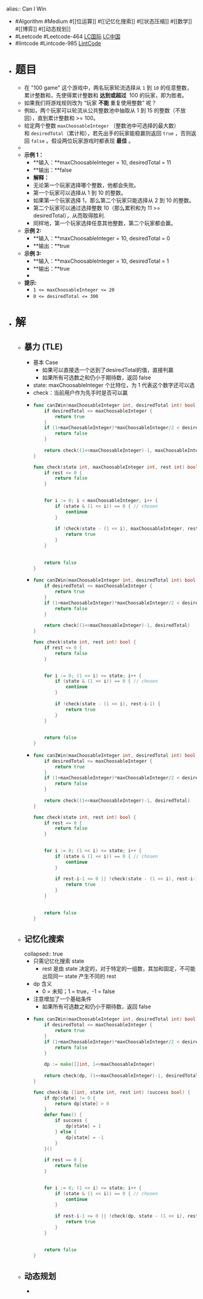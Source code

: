 alias:: Can I Win

- #Algorithm #Medium #[[位运算]] #[[记忆化搜索]] #[[状态压缩]] #[[数学]] #[[博弈]] #[[动态规划]]
- #Leetcode #Leetcode-464 [LC国际](https://leetcode.com/problems/can-i-win/) [LC中国](https://leetcode.cn/problems/can-i-win/)
- #lintcode #Lintcode-985 [LintCode](https://www.lintcode.com/problem/985/)
- # 题目
	- 在 "100 game" 这个游戏中，两名玩家轮流选择从 `1` 到 `10` 的任意整数，累计整数和，先使得累计整数和 **达到或超过**  100 的玩家，即为胜者。
	- 如果我们将游戏规则改为 “玩家 **不能** 重复使用整数” 呢？
	- 例如，两个玩家可以轮流从公共整数池中抽取从 1 到 15 的整数（不放回），直到累计整数和 >= 100。
	- 给定两个整数 `maxChoosableInteger` （整数池中可选择的最大数）和 `desiredTotal`（累计和），若先出手的玩家能稳赢则返回 `true` ，否则返回 `false` 。假设两位玩家游戏时都表现 **最佳** 。
	-
	- **示例 1：**
		- **输入：**maxChoosableInteger = 10, desiredTotal = 11
		- **输出：**false
		- **解释：**
		- 无论第一个玩家选择哪个整数，他都会失败。
		- 第一个玩家可以选择从 1 到 10 的整数。
		- 如果第一个玩家选择 1，那么第二个玩家只能选择从 2 到 10 的整数。
		- 第二个玩家可以通过选择整数 10（那么累积和为 11 >= desiredTotal），从而取得胜利.
		- 同样地，第一个玩家选择任意其他整数，第二个玩家都会赢。
	- **示例 2:**
		- **输入：**maxChoosableInteger = 10, desiredTotal = 0
		- **输出：**true
	- **示例 3:**
		- **输入：**maxChoosableInteger = 10, desiredTotal = 1
		- **输出：**true
		-
	- **提示:**
		- `1 <= maxChoosableInteger <= 20`
		- `0 <= desiredTotal <= 300`
- # 解
	- ## 暴力 (TLE)
		- 基本 Case
			- 如果可以直接选一个达到了desiredTotal的值，直接判赢
			- 如果所有可选数之和仍小于期待数，返回 false
		- state: maxChoosableInteger 个比特位，为 1 代表这个数字还可以选
		- check：当前用户作为先手时是否可以赢
		- ```go
		  func canIWin(maxChoosableInteger int, desiredTotal int) bool {
		      if desiredTotal <= maxChoosableInteger {
		          return true
		      }
		      if (1+maxChoosableInteger)*maxChoosableInteger/2 < desiredTotal {
		          return false
		      }
		      
		      return check((1<<maxChoosableInteger)-1, maxChoosableInteger, desiredTotal)
		  }
		  
		  func check(state int, maxChoosableInteger int, rest int) bool {
		      if rest <= 0 {
		          return false
		      }
		  
		      
		      for i := 0; i < maxChoosableInteger; i++ {
		          if (state & (1 << i)) == 0 { // chosen
		              continue 
		          }
		          
		          if !check(state - (1 << i), maxChoosableInteger, rest-i-1) {
		              return true
		          }
		      }
		      
		      
		      return false
		  }
		  ```
		- ```go
		  func canIWin(maxChoosableInteger int, desiredTotal int) bool {
		      if desiredTotal <= maxChoosableInteger {
		          return true
		      }
		      if (1+maxChoosableInteger)*maxChoosableInteger/2 < desiredTotal {
		          return false
		      }
		      
		      return check((1<<maxChoosableInteger)-1, desiredTotal)
		  }
		  
		  func check(state int, rest int) bool {
		      if rest <= 0 {
		          return false
		      }
		  
		      
		      for i := 0; (1 << i) <= state; i++ {
		          if (state & (1 << i)) == 0 { // chosen
		              continue 
		          }
		          
		          if !check(state - (1 << i), rest-i-1) {
		              return true
		          }
		      }
		      
		      
		      return false
		  }
		  
		  ```
		- ```go
		  func canIWin(maxChoosableInteger int, desiredTotal int) bool {
		      if desiredTotal <= maxChoosableInteger {
		          return true
		      }
		      if (1+maxChoosableInteger)*maxChoosableInteger/2 < desiredTotal {
		          return false
		      }
		      
		      return check((1<<maxChoosableInteger)-1, desiredTotal)
		  }
		  
		  func check(state int, rest int) bool {
		      if rest == 0 {
		          return false
		      }
		  
		      
		      for i := 0; (1 << i) <= state; i++ {
		          if (state & (1 << i)) == 0 { // chosen
		              continue 
		          }
		          
		          if rest-i-1 <= 0 || !check(state - (1 << i), rest-i-1) {
		              return true
		          }
		      }
		      
		      
		      return false
		  }
		  
		  ```
	- ## 记忆化搜索
	  collapsed:: true
		- 只需记忆化搜索 state
			- rest 是由 state 决定的，对于特定的一组数，其加和固定，不可能出现同一 state 产生不同的 rest
		- dp 含义
			- 0 = 未知；1 = true，-1 = false
		- 注意增加了一个基础条件
			- 如果所有可选数之和仍小于期待数，返回 false
		- ```go
		  func canIWin(maxChoosableInteger int, desiredTotal int) bool {
		      if desiredTotal <= maxChoosableInteger {
		          return true
		      }
		      if (1+maxChoosableInteger)*maxChoosableInteger/2 < desiredTotal {
		          return false
		      }
		      
		      dp := make([]int, 1<<maxChoosableInteger)
		      
		      return check(dp, (1<<maxChoosableInteger)-1, desiredTotal)
		  }
		  
		  func check(dp []int, state int, rest int) (success bool) {
		      if dp[state] != 0 {
		          return dp[state] > 0
		      }
		      defer func() {
		          if success {
		              dp[state] = 1
		          } else {
		              dp[state] = -1
		          }
		      }()
		      
		      if rest == 0 {
		          return false
		      }
		  
		      
		      for i := 0; (1 << i) <= state; i++ {
		          if (state & (1 << i)) == 0 { // chosen
		              continue 
		          }
		          
		          if rest-i-1 <= 0 || !check(dp, state - (1 << i), rest-i-1) {
		              return true
		          }
		      }
		      
		      
		      return false
		  }
		  
		  ```
	- ## 动态规划
		-